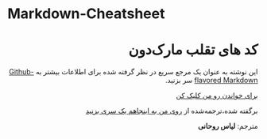 # Markdown-Cheatsheet

<div dir=rtl>

# کد های تقلب مارک‌دون

این نوشته به عنوان یک مرجع سریع در نظر گرفته شده برای اطلاعات بیشتر به [Github-flavored Markdown](https://daringfireball.net/projects/markdown/) سر بزنید.

[برای خواندن رو من کلیک کن](https://github.com/elias8702/Markdown-Cheatsheet-/blob/master/Markdown.md)


 


برگفته شده،ترجمه‌شده از [روی من به اینجاهم یک سری بزنید](https://github.com/adam-p/markdown-here/wiki/Markdown-Cheatsheet)

مترجم: **لیاس‌ روحانی**
